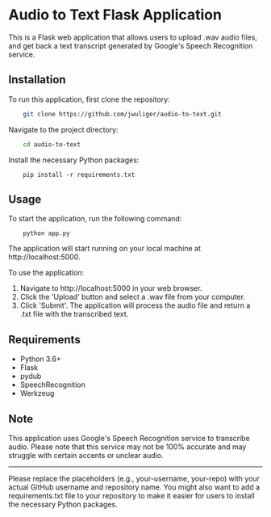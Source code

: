 # Audio to Text Flask Application

This is a Flask web application that allows users to upload .wav audio files, and get back a text transcript generated by Google's Speech Recognition service.

## Installation

To run this application, first clone the repository:

```bash
    git clone https://github.com/jwuliger/audio-to-text.git
```
Navigate to the project directory:

```bash
    cd audio-to-text
```
Install the necessary Python packages:
```
    pip install -r requirements.txt
```

## Usage

To start the application, run the following command:
```
    python app.py
```

The application will start running on your local machine at http://localhost:5000.

To use the application:

1. Navigate to http://localhost:5000 in your web browser.
2. Click the 'Upload' button and select a .wav file from your computer.
3. Click 'Submit'. The application will process the audio file and return a .txt file with the transcribed text.

## Requirements

- Python 3.6+
- Flask
- pydub
- SpeechRecognition
- Werkzeug

## Note

This application uses Google's Speech Recognition service to transcribe audio. Please note that this service may not be 100% accurate and may struggle with certain accents or unclear audio.

- - - -

Please replace the placeholders (e.g., your-username, your-repo) with your actual GitHub username and repository name. You might also want to add a requirements.txt file to your repository to make it easier for users to install the necessary Python packages.

